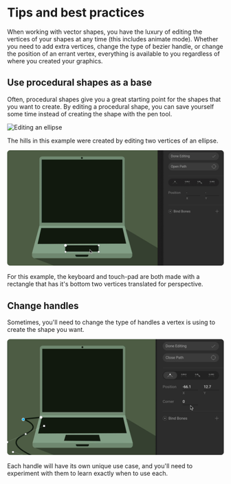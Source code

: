 # Tips and best practices

When working with vector shapes, you have the luxury of editing the vertices of your shapes at any time \(this includes animate mode\). Whether you need to add extra vertices, change the type of bezier handle, or change the position of an errant vertex, everything is available to you regardless of where you created your graphics.

## Use procedural shapes as a base 

Often, procedural shapes give you a great starting point for the shapes that you want to create. By editing a procedural shape, you can save yourself some time instead of creating the shape with the pen tool.

![Editing an ellipse](../../../.gitbook/assets/edit_procedural_1.gif)

The hills in this example were created by editing two vertices of an ellipse. 



![Editing a rectangle](../../../.gitbook/assets/edit_procedural_2.gif)

For this example, the keyboard and touch-pad are both made with a rectangle that has it's bottom two vertices translated for perspective. 

## Change handles

Sometimes, you'll need to change the type of handles a vertex is using to create the shape you want. 

![](../../../.gitbook/assets/change_handles.gif)

Each handle will have its own unique use case, and you'll need to experiment with them to learn exactly when to use each.


